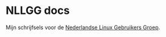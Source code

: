 # NLLGG docs #

Mijn schrijfsels voor de [Nederlandse Linux Gebruikers Groep](https://nllgg.nl/ "Website van de NLLGG").


